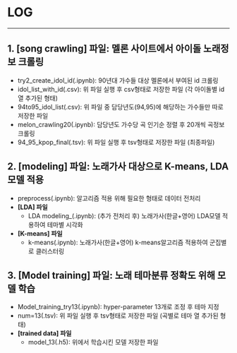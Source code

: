 # LOG
-----------------
## 1. [song crawling] 파일: 멜론 사이트에서 아이돌 노래정보 크롤링
  * try2_create_idol_id(.ipynb): 90년대 가수들 대상 멜론에서 부여된 id 크롤링
  * idol_list_with_id(.csv): 위 파일 실행 후 csv형태로 저장한 파일 (각 아이돌별 id열 추가된 형태)
  * 94to95_idol_list(.csv): 위 파일 중 담당년도(94,95)에 해당하는 가수들만 따로 저장한 파일
  * melon_crawling20(.ipynb): 담당년도 가수당 곡 인기순 정렬 후 20개씩 곡정보 크롤링
  * 94_95_kpop_final(.tsv): 위 파일 실행 후 tsv형태로 저장한 파일 (최종파일)
  

## 2. [modeling] 파일: 노래가사 대상으로 K-means, LDA모델 적용
  * preprocess(.ipynb): 알고리즘 적용 위해 필요한 형태로 데이터 전처리  
  * **[LDA] 파일**
    * LDA modeling_(.ipynb): (추가 전처리 후) 노래가사(한글+영어) LDA모델 적용하여 테마별 시각화
  * **[K-means] 파일**
    * k-means(.ipynb): 노래가사(한글+영어) k-means알고리즘 적용하여 군집별로 클러스터링
    
    
## 3. [Model training] 파일: 노래 테마분류 정확도 위해 모델 학습
  * Model_training_try13(.ipynb): hyper-parameter 13개로 조정 후 테마 지정
  * num=13(.tsv): 위 파일 실행 후 tsv형태로 저장한 파일 (곡별로 테마 열 추가된 형태)
  * **[trained data] 파일**
    * model_13(.h5): 위에서 학습시킨 모델 저장한 파일
